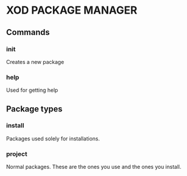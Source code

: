 # XOD PACKAGE MANAGER

## Commands
### init
Creates a new package
### help
Used for getting help
## Package types
### install
Packages used solely for installations. 
### project
Normal packages. These are the ones you use and the ones you install.